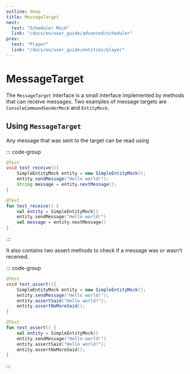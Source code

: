 ```yaml
---
outline: deep
title: MessageTarget
next:
  text: "Scheduler Mock"
  link: "/docs/en/user_guide/advanced/scheduler"
prev:
  text: "Player"
  link: "/docs/en/user_guide/entities/player"
---
```


# MessageTarget

The `MessageTarget` interface is a small interface implemented by methods that
can receive messages. Two examples of message targets are
`ConsoleCommandSenderMock` and `EntityMock`.

## Using `MessageTarget`

Any message that was sent to the target can be read using

::: code-group

```java [Java]
@Test
void test_receive(){
    SimpleEntityMock entity = new SimpleEntityMock();
    entity.sendMessage("Hello world!");
    String message = entity.nextMessage();
}
```

```kotlin [Kotlin]
@Test
fun test_receive() {
    val entity = SimpleEntityMock()
    entity.sendMessage("Hello world!")
    val message = entity.nextMessage()
}
```

:::

It also contains two assert methods to check if a message was or wasn’t
received.

::: code-group

```java [Java]
@Test
void test_assert(){
    SimpleEntityMock entity = new SimpleEntityMock();
    entity.sendMessage("Hello world!");
    entity.assertSaid("Hello world!");
    entity.assertNoMoreSaid();
}
```

```kotlin [Kotlin]
@Test
fun test_assert() {
    val entity = SimpleEntityMock()
    entity.sendMessage("Hello world!")
    entity.assertSaid("Hello world!");
    entity.assertNoMoreSaid();
}
```

:::
